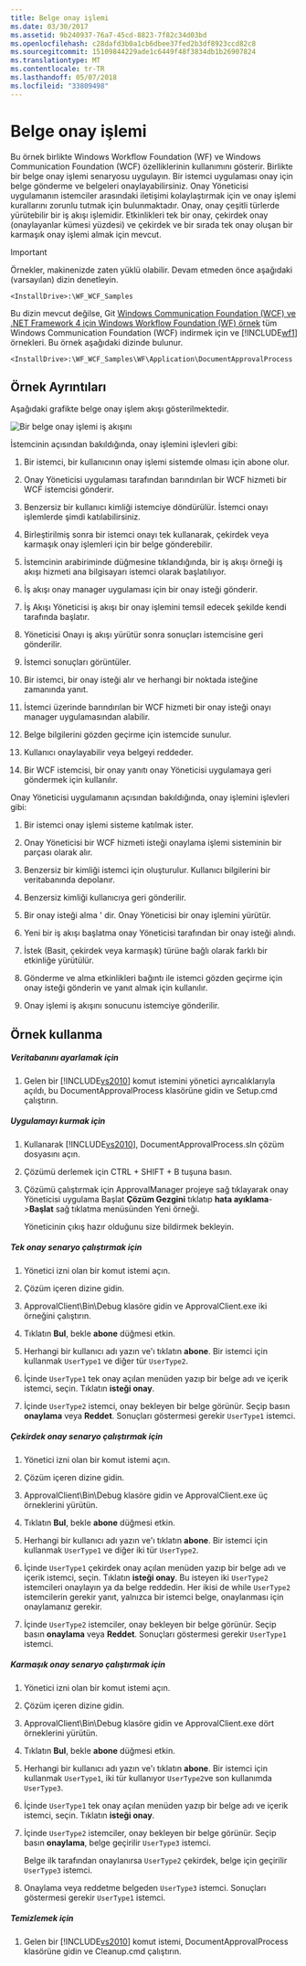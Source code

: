 ```yaml
---
title: Belge onay işlemi
ms.date: 03/30/2017
ms.assetid: 9b240937-76a7-45cd-8823-7f82c34d03bd
ms.openlocfilehash: c28dafd3b0a1cb6dbee37fed2b3df8923ccd82c8
ms.sourcegitcommit: 15109844229ade1c6449f48f3834db1b26907824
ms.translationtype: MT
ms.contentlocale: tr-TR
ms.lasthandoff: 05/07/2018
ms.locfileid: "33809498"
---
```

# <a name="document-approval-process"></a>Belge onay işlemi
Bu örnek birlikte Windows Workflow Foundation (WF) ve Windows Communication Foundation (WCF) özelliklerinin kullanımını gösterir. Birlikte bir belge onay işlemi senaryosu uygulayın. Bir istemci uygulaması onay için belge gönderme ve belgeleri onaylayabilirsiniz. Onay Yöneticisi uygulamanın istemciler arasındaki iletişimi kolaylaştırmak için ve onay işlemi kurallarını zorunlu tutmak için bulunmaktadır. Onay, onay çeşitli türlerde yürütebilir bir iş akışı işlemidir. Etkinlikleri tek bir onay, çekirdek onay (onaylayanlar kümesi yüzdesi) ve çekirdek ve bir sırada tek onay oluşan bir karmaşık onay işlemi almak için mevcut.  
  
> [!IMPORTANT]
>  Örnekler, makinenizde zaten yüklü olabilir. Devam etmeden önce aşağıdaki (varsayılan) dizin denetleyin.  
>   
>  `<InstallDrive>:\WF_WCF_Samples`  
>   
>  Bu dizin mevcut değilse, Git [Windows Communication Foundation (WCF) ve .NET Framework 4 için Windows Workflow Foundation (WF) örnek](http://go.microsoft.com/fwlink/?LinkId=150780) tüm Windows Communication Foundation (WCF) indirmek için ve [!INCLUDE[wf1](../../../../includes/wf1-md.md)] örnekleri. Bu örnek aşağıdaki dizinde bulunur.  
>   
>  `<InstallDrive>:\WF_WCF_Samples\WF\Application\DocumentApprovalProcess`  
  
## <a name="sample-details"></a>Örnek Ayrıntıları  
 Aşağıdaki grafikte belge onay işlem akışı gösterilmektedir.  
  
 ![Bir belge onay işlemi iş akışını](../../../../docs/framework/windows-workflow-foundation/samples/media/approvalprocess.jpg "ApprovalProcess")  
  
 İstemcinin açısından bakıldığında, onay işlemini işlevleri gibi:  
  
1.  Bir istemci, bir kullanıcının onay işlemi sistemde olması için abone olur.  
  
2.  Onay Yöneticisi uygulaması tarafından barındırılan bir WCF hizmeti bir WCF istemcisi gönderir.  
  
3.  Benzersiz bir kullanıcı kimliği istemciye döndürülür. İstemci onayı işlemlerde şimdi katılabilirsiniz.  
  
4.  Birleştirilmiş sonra bir istemci onayı tek kullanarak, çekirdek veya karmaşık onay işlemleri için bir belge gönderebilir.  
  
5.  İstemcinin arabiriminde düğmesine tıklandığında, bir iş akışı örneği iş akışı hizmeti ana bilgisayarı istemci olarak başlatılıyor.  
  
6.  İş akışı onay manager uygulaması için bir onay isteği gönderir.  
  
7.  İş Akışı Yöneticisi iş akışı bir onay işlemini temsil edecek şekilde kendi tarafında başlatır.  
  
8.  Yöneticisi Onayı iş akışı yürütür sonra sonuçları istemcisine geri gönderilir.  
  
9. İstemci sonuçları görüntüler.  
  
10. Bir istemci, bir onay isteği alır ve herhangi bir noktada isteğine zamanında yanıt.  
  
11. İstemci üzerinde barındırılan bir WCF hizmeti bir onay isteği onayı manager uygulamasından alabilir.  
  
12. Belge bilgilerini gözden geçirme için istemcide sunulur.  
  
13. Kullanıcı onaylayabilir veya belgeyi reddeder.  
  
14. Bir WCF istemcisi, bir onay yanıtı onay Yöneticisi uygulamaya geri göndermek için kullanılır.  
  
 Onay Yöneticisi uygulamanın açısından bakıldığında, onay işlemini işlevleri gibi:  
  
1.  Bir istemci onay işlemi sisteme katılmak ister.  
  
2.  Onay Yöneticisi bir WCF hizmeti isteği onaylama işlemi sisteminin bir parçası olarak alır.  
  
3.  Benzersiz bir kimliği istemci için oluşturulur. Kullanıcı bilgilerini bir veritabanında depolanır.  
  
4.  Benzersiz kimliği kullanıcıya geri gönderilir.  
  
5.  Bir onay isteği alma ' dir. Onay Yöneticisi bir onay işlemini yürütür.  
  
6.  Yeni bir iş akışı başlatma onay Yöneticisi tarafından bir onay isteği alındı.  
  
7.  İstek (Basit, çekirdek veya karmaşık) türüne bağlı olarak farklı bir etkinliğe yürütülür.  
  
8.  Gönderme ve alma etkinlikleri bağıntı ile istemci gözden geçirme için onay isteği gönderin ve yanıt almak için kullanılır.  
  
9. Onay işlemi iş akışını sonucunu istemciye gönderilir.  
  
## <a name="using-the-sample"></a>Örnek kullanma  
  
##### <a name="to-set-up-the-database"></a>Veritabanını ayarlamak için  
  
1.  Gelen bir [!INCLUDE[vs2010](../../../../includes/vs2010-md.md)] komut istemini yönetici ayrıcalıklarıyla açıldı, bu DocumentApprovalProcess klasörüne gidin ve Setup.cmd çalıştırın.  
  
##### <a name="to-set-up-the-application"></a>Uygulamayı kurmak için  
  
1.  Kullanarak [!INCLUDE[vs2010](../../../../includes/vs2010-md.md)], DocumentApprovalProcess.sln çözüm dosyasını açın.  
  
2.  Çözümü derlemek için CTRL + SHIFT + B tuşuna basın.  
  
3.  Çözümü çalıştırmak için ApprovalManager projeye sağ tıklayarak onay Yöneticisi uygulama Başlat **Çözüm Gezgini** tıklatıp **hata ayıklama**->**Başlat**  sağ tıklatma menüsünden Yeni örneği.  
  
     Yöneticinin çıkış hazır olduğunu size bildirmek bekleyin.  
  
##### <a name="to-run-the-single-approval-scenario"></a>Tek onay senaryo çalıştırmak için  
  
1.  Yönetici izni olan bir komut istemi açın.  
  
2.  Çözüm içeren dizine gidin.  
  
3.  ApprovalClient\Bin\Debug klasöre gidin ve ApprovalClient.exe iki örneğini çalıştırın.  
  
4.  Tıklatın **Bul**, bekle **abone** düğmesi etkin.  
  
5.  Herhangi bir kullanıcı adı yazın ve'ı tıklatın **abone**. Bir istemci için kullanmak `UserType1` ve diğer tür `UserType2`.  
  
6.  İçinde `UserType1` tek onay açılan menüden yazıp bir belge adı ve içerik istemci, seçin. Tıklatın **isteği onay**.  
  
7.  İçinde `UserType2` istemci, onay bekleyen bir belge görünür. Seçip basın **onaylama** veya **Reddet**. Sonuçları göstermesi gerekir `UserType1` istemci.  
  
##### <a name="to-run-the-quorum-approval-scenario"></a>Çekirdek onay senaryo çalıştırmak için  
  
1.  Yönetici izni olan bir komut istemi açın.  
  
2.  Çözüm içeren dizine gidin.  
  
3.  ApprovalClient\Bin\Debug klasöre gidin ve ApprovalClient.exe üç örneklerini yürütün.  
  
4.  Tıklatın **Bul**, bekle **abone** düğmesi etkin.  
  
5.  Herhangi bir kullanıcı adı yazın ve'ı tıklatın **abone**. Bir istemci için kullanmak `UserType1` ve diğer iki tür `UserType2`.  
  
6.  İçinde `UserType1` çekirdek onay açılan menüden yazıp bir belge adı ve içerik istemci, seçin. Tıklatın **isteği onay**. Bu isteyen iki `UserType2` istemcileri onaylayın ya da belge reddedin. Her ikisi de while `UserType2` istemcilerin gerekir yanıt, yalnızca bir istemci belge, onaylanması için onaylamanız gerekir.  
  
7.  İçinde `UserType2` istemciler, onay bekleyen bir belge görünür. Seçip basın **onaylama** veya **Reddet**. Sonuçları göstermesi gerekir `UserType1` istemci.  
  
##### <a name="to-run-the-complex-approval-scenario"></a>Karmaşık onay senaryo çalıştırmak için  
  
1.  Yönetici izni olan bir komut istemi açın.  
  
2.  Çözüm içeren dizine gidin.  
  
3.  ApprovalClient\Bin\Debug klasöre gidin ve ApprovalClient.exe dört örneklerini yürütün.  
  
4.  Tıklatın **Bul**, bekle **abone** düğmesi etkin.  
  
5.  Herhangi bir kullanıcı adı yazın ve'ı tıklatın **abone**. Bir istemci için kullanmak `UserType1`, iki tür kullanıyor `UserType2`ve son kullanımda `UserType3`.  
  
6.  İçinde `UserType1` tek onay açılan menüden yazıp bir belge adı ve içerik istemci, seçin. Tıklatın **isteği onay**.  
  
7.  İçinde `UserType2` istemciler, onay bekleyen bir belge görünür. Seçip basın **onaylama**, belge geçirilir `UserType3` istemci.  
  
     Belge ilk tarafından onaylanırsa `UserType2` çekirdek, belge için geçirilir `UserType3` istemci.  
  
8.  Onaylama veya reddetme belgeden `UserType3` istemci. Sonuçları göstermesi gerekir `UserType1` istemci.  
  
##### <a name="to-clean-up"></a>Temizlemek için  
  
1.  Gelen bir [!INCLUDE[vs2010](../../../../includes/vs2010-md.md)] komut istemi, DocumentApprovalProcess klasörüne gidin ve Cleanup.cmd çalıştırın.